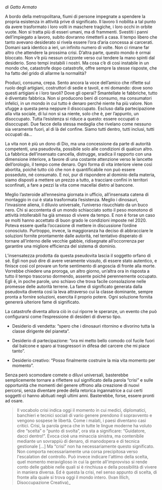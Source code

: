 
*di Gatto Armato*  
  
  

  

A bordo della metropolitana, fiumi di persone impegnate a spendere la propria esistenza in attività prive di significato. Il lavoro li nobilita a tal punto da avere trasformato i loro volti in maschere tragiche, i loro occhi in orbite vuote. Non si tratta più di esseri umani, ma di frammenti. Svestiti i panni dell’impiegato a lavoro, subito dovranno rimetterli a casa. Il tempo libero che tanto avevano desiderato si rivela essere l’ora d’aria concessa ai carcerati. Domani sarà identico a ieri, un infinito numero di volte. Non ci rimane far altro che attendere la prossima crisi. D’altra parte, questo mondo è ormai bloccato. Non v’è più nessun orizzonte verso cui tendere la mano spinti dal desiderio. Sono tempi instabili i nostri. Ma cosa c’è di così instabile in un mondo che, catastrofe dopo catastrofe, offre sempre la stesse risposte, che ha fatto del grido di allarme la normalità?

  

Produci, consuma, crepa. Sento ancora la voce dell’amico che riflette sul ruolo degli artigiani, costruttori di sedie e tavoli, e mi domando: dove sono questi artigiani e i loro tavoli? Dove gli operai? Smantellate le fabbriche, tutto è diventato fabbrica. Non si producono beni di consumo, ma consumatori infelici, in un mondo in cui tutto è denaro perché niente ha più valore. Non sfugge a questa pena neppure il disoccupato. Escluso dalla partecipazione alla vita sociale, di lui non si sa niente, solo che è, per l’appunto, un disoccupato. Tutta l’esistenza si riduce a questo: essere occupati o disoccupati. Due facce della stessa medaglia che rivelano come nessuno sia veramente fuori, al di là del confine. Siamo tutti dentro, tutti inclusi, tutti occupati da…

  

La vita non è più un dono di Dio, ma una concessione da parte di autorità competenti, una pseudovita, possibile solo alle condizioni di qualcun altro. La fabbrica dell’insensato cancella, distrugge, sradica il rapporto con una dimensione interiore, a favore di una costante attenzione verso le lancette dell’orologio, il tempo come denaro. Ogni forma di vita interiore viene così abortita, poiché tutto ciò che non è quantificabile non può essere posseduto, né consumato. E noi, pur di rispondere al dominio della materia, siamo disposti a mettere un prezzo a tutto, a tracciare confini in territori sconfinati, a fare a pezzi la vita come macellai dietro al bancone.

  

Meglio l’asteroide all’ennesima giornata in ufficio, all’insensata catena di montaggio in cui è stata trasformata l’esistenza. Meglio i dinosauri, l’invasione aliena, il diluvio universale, l’universo risucchiato da un buco nero. Chi si accontenta di un mondo schiacciato sotto il peso monotono di attività intollerabili ha già smesso di vivere da tempo. E non è forse un caso se molti hanno accettato di buon grado le condizioni imposte nel 2020. Poteva essere quella l’occasione di mettere in discussione l’ordine conosciuto. Purtroppo, invece, la maggioranza ha deciso di abbracciare le soluzioni fornite prontamente dalle autorità, nel tentativo disperato di tornare all’interno delle vecchie gabbie, ridisegnate all’occorrenza per garantire una migliore efficienza del sistema di dominio.

  

L’insensatezza prodotta da questa pseudovita lascia il soggetto orfano di sé. Egli non può dire di avere veramente vissuto, di essere stato autentico, e finisce così col provare un forte sentimento di angoscia di fronte alla morte. Vorrebbe chiedere una proroga, un altro giorno, un’altra ora in risposta a tutto il tempo trascorso dormendo, assente poiché perennemente occupato. Egli è, in poche parole, uno schiavo che trova facile consolazione nelle promesse delle autorità terrene. La fame di significato generata dalla pseudovita diventa così la leva attraverso cui la classe dominante, sempre pronta a fornire soluzioni, esercita il proprio potere. Ogni soluzione fornita genererà ulteriore fame di significato.

  

  

La catastrofe diventa allora ciò in cui riporre le speranze, un evento che può configurarsi come l’espressione di desideri di diverso tipo.

  

- Desiderio di vendetta: “spero che i dinosauri ritornino e divorino tutta la classe dirigente del pianeta”.

- Desiderio di partecipazione: “ora mi metto bello comodo col fucile fuori dal balcone e sparo ai trasgressori in difesa del carcere che mi piace tanto”.
  
- Desiderio creativo: “Posso finalmente costruire la mia vita momento per momento”.
 


Senza però scomodare comete o diluvi universali, basterebbe semplicemente tornare a riflettere sul significato della parola “crisi” e sulle opportunità che momenti del genere offrono alla creazione di nuovi percorsi, senza diventare prede della retorica ingannatrice a cui certi soggetti ci hanno abituati negli ultimi anni. Basterebbe, forse, essere pronti ad osare.

  

>Il vocabolo crisi indica oggi il momento in cui medici, diplomatici, banchieri e tecnici sociali di vario genere prendono il sopravvento e vengono sospese le libertà. Come i malati, i paesi diventano casi critici. Crisi, la parola greca che in tutte le lingue moderne ha voluto dire “scelta” o “punto di svolta”, ora sta a significare: “Guidatore, dacci dentro!”. Evoca cioè una minaccia sinistra, ma contenibile mediante un sovrappiù di denaro, di manodopera e di tecnica gestionale […] Ma “crisi” non ha necessariamente questo significato. Non comporta necessariamente una corsa precipitosa verso l'escalation del controllo. Può invece indicare l'attimo della scelta, quel momento meraviglioso in cui la gente all'improvviso si rende conto delle gabbie nelle quali si è rinchiusa e della possibilità di vivere in maniera diversa. Ed è questa la crisi, nel senso appunto di scelta, di fronte alla quale si trova oggi il mondo intero. (Ivan Illich, Disoccupazione Creativa)_
